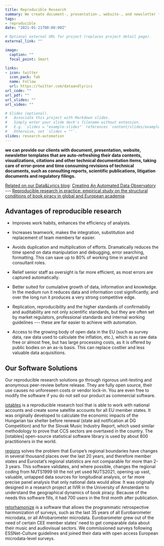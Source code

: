 ```yaml
---
title: Reproducible Research
summary: We create document-, presentation-, website-, and newsletter templates that are auto-refreshing their data contents, visualizations, citations, and other technical documentation items, taking care of error-prone and time-consuming revisions of technical documents, such as consulting reports, scientific publications, litigation documents and regulatory filings. 
tags:
- reproducible
date: "2021-01-21T00:00:00Z"

# Optional external URL for project (replaces project detail page).
external_link: ""

image:
  caption: ""
  focal_point: Smart

links:
- icon: twitter
  icon_pack: fab
  name: Follow
  url: https://twitter.com/dataandlyrics
url_code: ""
url_pdf: ""
url_slides: ""
url_video: ""

# Slides (optional).
#   Associate this project with Markdown slides.
#   Simply enter your slide deck's filename without extension.
#   E.g. `slides = "example-slides"` references `content/slides/example-slides.md`.
#   Otherwise, set `slides = ""`.
slides: research-automation
---
```


**we can provide our clients with document, presentation, website, newsletter templates that are auto-refreshing their data contents, visualizations, citations and other technical documentation items, taking care of error-prone and time consuming revisions of technical documents, such as consulting reports, scientific publications, litigation documents and regulatory filings.**

<span style="text-decoration:underline">Related on our Data&Lyrics blog</span>:  [Creating An Automated Data Observatory](https://dataandlyrics.com/post/2020-09-11-creating-automated-observatory/) --- [Reproducible research in practice: empirical study on the structural conditions of book piracy in global and European academia](https://dataandlyrics.com/post/2020-12-04-pirate-libraries/)

## Advantages of reproducible research

* Improves work habits, enhances the efficiency of analysts.

* Increases teamwork, makes the integration, substitution and replacement of team members far easier.

* Avoids duplication and multiplication of efforts. Dramatically reduces the time spend on data manipulation and debugging, error searching, formatting. This can save up to 80% of working time in analyst and consultant roles.

* Relief senior staff as oversight is far more efficient, as most errors are captured automatically.

* Better suited for cumulative growth of data, information and knowledge. In the medium run it reduces data and information cost significantly, and over the long run it produces a very strong competitive edge.

* Replication, reproducibility and the higher standards of confirmabiliy and auditability are not only scientific standards, but they are often set by market regulators, professional standards and internal working guidelines --- these are far easier to achieve with automation.

* Access to the growing body of open data in the EU (such as survey data, raw data used to calculate the inflation, etc.), which is as raw data free or almost free, but has large processing costs, as it is offered by public bodies on an as-is basis. This can replace costlier and less valuable data acquisitions.

## Our Software Solutions

Our reproducible research solutions go through rigorous unit-testing and anonymous peer-review before release. They are fully open source, their use causes no unforeseen costs or vendor lock-in. You are even free to modify the software if you do not sell our product as commercial software.

[iotables](/software/iotables/) is a reproducible research tool that is able to work with national accounts and create some satellite accounts for all EU member states. It was originally developed to calculate the economic impacts of the Hungarian tax shelter before renewal (state aid notification at DG Competition) and for the Slovak Music Industry Report, which used similar methodology to prove that CCS sectors are overtaxed in the country. The [iotables] open-source statistical software library is used by about 800 practitioners in the world.

[regions](/software/regions/) solves the problem that Europe’s regional boundaries have changes in several thousand places over the last 20 years, and therefore member states and Eurostat’s regional statistics are not comparable for more than 2-3 years. This software validates, and where possible, changes the regional coding from NUTS1999 till the not yet used NUTS2021, opening up vast, valuable, untapped data sources for longitudinal analysis, or far more precise panel analysis that only national data would allow. It was originally designed in a research project at IVIR in the University of Amsterdam to understand the geographical dynamics of book piracy. Because of the needs this software fills, it had 700 users in the first month after publication.

[retorhamonize](/software/iotables/) is a software that allows the programmatic retrospective harmonization of surveys, such as the last 35 years of all Eurobarometer microdata, or all Afrobarometer microdata. Eurobarometer grew out of the need of certain CEE member states’ need to get comparable data about their music and audiovisual sectors. We commissioned surveys following ESSNet-Culture guidelines and joined their data with open access European microdata-level surveys.
